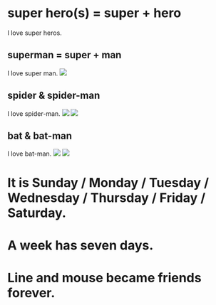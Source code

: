 # super hero(s) = super + hero

I love super heros.

## superman = super + man
I love super man.
![](https://i.ytimg.com/vi/X5xvlXV9crE/maxresdefault.jpg)

## spider & spider-man
I love spider-man.
![](https://images-na.ssl-images-amazon.com/images/I/81yJvuzSkSL._AC_SX425_.jpg) ![](https://vignette.wikia.nocookie.net/thedailybugle/images/2/2b/Ultimate_Spider_Man_Render.png/revision/latest/scale-to-width-down/340?cb=20160319202253)

## bat & bat-man
I love bat-man.
![](https://image.shutterstock.com/image-vector/happy-bat-cartoon-isolated-on-260nw-473432851.jpg) ![](https://i.pinimg.com/originals/e0/b9/ce/e0b9ce376aabc09d3e871185c0d77705.png)

# It is Sunday / Monday / Tuesday / Wednesday / Thursday / Friday / Saturday.

# A week has seven days.

# Line and mouse became friends forever.
